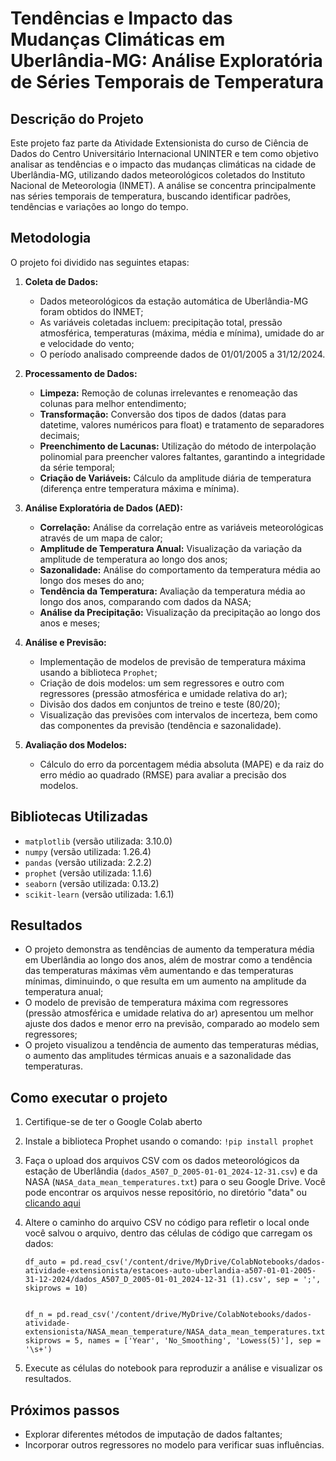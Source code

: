 # Tendências e Impacto das Mudanças Climáticas em Uberlândia-MG: Análise Exploratória de Séries Temporais de Temperatura

## Descrição do Projeto
Este projeto faz parte da Atividade Extensionista do curso de Ciência de Dados do Centro Universitário Internacional UNINTER e tem como objetivo analisar as tendências e o impacto das mudanças climáticas na cidade de Uberlândia-MG, utilizando dados meteorológicos coletados do Instituto Nacional de Meteorologia (INMET). A análise se concentra principalmente nas séries temporais de temperatura, buscando identificar padrões, tendências e variações ao longo do tempo.

## Metodologia

O projeto foi dividido nas seguintes etapas:

1.  **Coleta de Dados:**
    *   Dados meteorológicos da estação automática de Uberlândia-MG foram obtidos do INMET;
    *   As variáveis coletadas incluem: precipitação total, pressão atmosférica, temperaturas (máxima, média e mínima), umidade do ar e velocidade do vento;
    *   O período analisado compreende dados de 01/01/2005 a 31/12/2024.

2.  **Processamento de Dados:**
    *   **Limpeza:** Remoção de colunas irrelevantes e renomeação das colunas para melhor entendimento;
    *   **Transformação:** Conversão dos tipos de dados (datas para datetime, valores numéricos para float) e tratamento de separadores decimais;
    *   **Preenchimento de Lacunas:** Utilização do método de interpolação polinomial para preencher valores faltantes, garantindo a integridade da série temporal;
    *   **Criação de Variáveis:** Cálculo da amplitude diária de temperatura (diferença entre temperatura máxima e mínima).

3.  **Análise Exploratória de Dados (AED):**
    *   **Correlação:** Análise da correlação entre as variáveis meteorológicas através de um mapa de calor;
    *   **Amplitude de Temperatura Anual:** Visualização da variação da amplitude de temperatura ao longo dos anos;
    *   **Sazonalidade:** Análise do comportamento da temperatura média ao longo dos meses do ano;
    *   **Tendência da Temperatura:** Avaliação da temperatura média ao longo dos anos, comparando com dados da NASA;
    *    **Análise da Precipitação:** Visualização da precipitação ao longo dos anos e meses;

4.  **Análise e Previsão:**
    *   Implementação de modelos de previsão de temperatura máxima usando a biblioteca `Prophet`;
    *   Criação de dois modelos: um sem regressores e outro com regressores (pressão atmosférica e umidade relativa do ar);
    *   Divisão dos dados em conjuntos de treino e teste (80/20);
    *   Visualização das previsões com intervalos de incerteza, bem como das componentes da previsão (tendência e sazonalidade).

5.  **Avaliação dos Modelos:**
    *   Cálculo do erro da porcentagem média absoluta (MAPE) e da raiz do erro médio ao quadrado (RMSE) para avaliar a precisão dos modelos.

## Bibliotecas Utilizadas

*   `matplotlib` (versão utilizada: 3.10.0)
*   `numpy` (versão utilizada: 1.26.4)
*   `pandas` (versão utilizada: 2.2.2)
*   `prophet` (versão utilizada: 1.1.6)
*   `seaborn` (versão utilizada: 0.13.2)
*   `scikit-learn` (versão utilizada: 1.6.1)

## Resultados

*   O projeto demonstra as tendências de aumento da temperatura média em Uberlândia ao longo dos anos, além de mostrar como a tendência das temperaturas máximas vêm aumentando e das temperaturas mínimas, diminuindo, o que resulta em um aumento na amplitude da temperatura anual;
*   O modelo de previsão de temperatura máxima com regressores (pressão atmosférica e umidade relativa do ar) apresentou um melhor ajuste dos dados e menor erro na previsão, comparado ao modelo sem regressores;
*   O projeto visualizou a tendência de aumento das temperaturas médias, o aumento das amplitudes térmicas anuais e a sazonalidade das temperaturas.

## Como executar o projeto

1.  Certifique-se de ter o Google Colab aberto

2.  Instale a biblioteca Prophet usando o comando: `!pip install prophet`

3.  Faça o upload dos arquivos CSV com os dados meteorológicos da estação de Uberlândia (`dados_A507_D_2005-01-01_2024-12-31.csv`) e da NASA (`NASA_data_mean_temperatures.txt`) para o seu Google Drive. Você pode encontrar os arquivos nesse repositório, no diretório "data" ou <a href="https://github.com/paula-belr/series-temporais-temperatura/tree/main/data" target="_blank">clicando aqui</a>

4.  Altere o caminho do arquivo CSV no código para refletir o local onde você salvou o arquivo, dentro das células de código que carregam os dados: 

        df_auto = pd.read_csv('/content/drive/MyDrive/ColabNotebooks/dados-atividade-extensionista/estacoes-auto-uberlandia-a507-01-01-2005-31-12-2024/dados_A507_D_2005-01-01_2024-12-31 (1).csv', sep = ';', skiprows = 10)


        df_n = pd.read_csv('/content/drive/MyDrive/ColabNotebooks/dados-atividade-extensionista/NASA_mean_temperature/NASA_data_mean_temperatures.txt', skiprows = 5, names = ['Year', 'No_Smoothing', 'Lowess(5)'], sep = '\s+')
        

5.  Execute as células do notebook para reproduzir a análise e visualizar os resultados.

## Próximos passos

*   Explorar diferentes métodos de imputação de dados faltantes;
*   Incorporar outros regressores no modelo para verificar suas influências.
